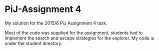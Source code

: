 # PiJ-Assignment 4
My solution for the 2015/6 PiJ Assignment 4 task.

Most of the code was supplied for the assignment, students had to implement the search and escape strategies for the explorer. My code is under the student directory.

